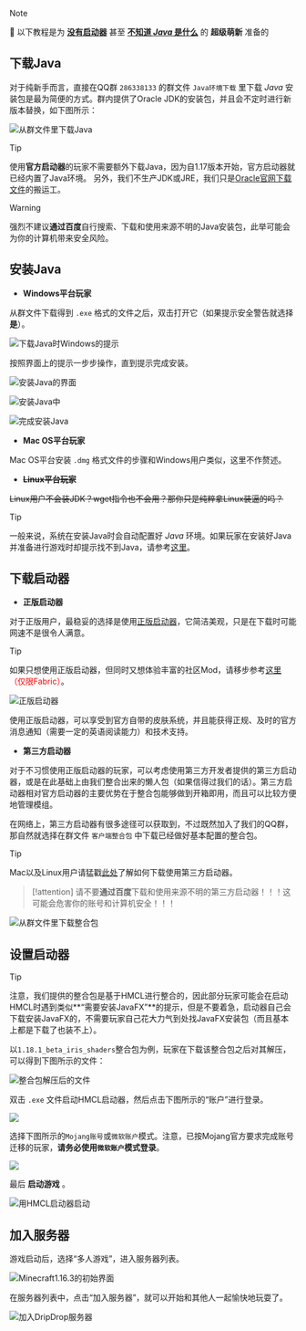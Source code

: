 > [!note]
> 📘 以下教程是为 **<u>没有启动器</u>** 甚至 **<u>不知道 *Java* 是什么</u>** 的 **超级萌新** 准备的

## 下载Java

对于纯新手而言，直接在QQ群 `286338133` 的群文件 `Java环境下载` 里下载 *Java* 安装包是最为简便的方式。群内提供了Oracle JDK的安装包，并且会不定时进行新版本替换，如下图所示：

![从群文件里下载Java](pics/java0.png)

> [!tip]
> 使用**官方启动器**的玩家不需要额外下载Java，因为自1.17版本开始，官方启动器就已经内置了Java环境。
> 另外，我们不生产JDK或JRE，我们只是[Oracle官网下载文件](https://www.oracle.com/java/technologies/javase-downloads.html)的搬运工。

> [!warning] 
> 强烈不建议**通过百度**自行搜索、下载和使用来源不明的Java安装包，此举可能会为你的计算机带来安全风险。


## 安装Java

+ **Windows平台玩家**

从群文件下载得到 `.exe` 格式的文件之后，双击打开它（如果提示安全警告就选择 **是**）。

![下载Java时Windows的提示](pics/java1.png)

按照界面上的提示一步步操作，直到提示完成安装。

![安装Java的界面](pics/java2.png)

![安装Java中](pics/java3.png)

![完成安装Java](pics/java4.png)

+ **Mac OS平台玩家**

Mac OS平台安装 `.dmg` 格式文件的步骤和Windows用户类似，这里不作赘述。

+ **~~Linux平台玩家~~**

~~Linux用户不会装JDK？wget指令也不会用？那你只是纯粹拿Linux装逼的吗？~~

> [!tip]
> 一般来说，系统在安装Java时会自动配置好 *Java* 环境。如果玩家在安装好Java并准备进行游戏时却提示找不到Java，请参考[这里](./reference/javaconfig.md)。

## 下载启动器

+ **正版启动器**

对于正版用户，最稳妥的选择是使用[正版启动器](https://www.minecraft.net/zh-hans/download)，它简洁美观，只是在下载时可能网速不是很令人满意。

> [!tip]
> 如果只想使用正版启动器，但同时又想体验丰富的社区Mod，请移步参考[这里](https://www.bilibili.com/read/cv6120888/)<font color=red>（仅限Fabric）</font>。

![正版启动器](pics/zbqdq.png)

使用正版启动器，可以享受到官方自带的皮肤系统，并且能获得正规、及时的官方消息通知（需要一定的英语阅读能力）和技术支持。

+ **第三方启动器**

对于不习惯使用正版启动器的玩家，可以考虑使用第三方开发者提供的第三方启动器，或是在此基础上由我们整合出来的懒人包（如果信得过我们的话）。第三方启动器相对官方启动器的主要优势在于整合包能够做到开箱即用，而且可以比较方便地管理模组。

在网络上，第三方启动器有很多途径可以获取到，不过既然加入了我们的QQ群，那自然就选择在群文件 `客户端整合包` 中下载已经做好基本配置的整合包。

> [!tip]
> Mac以及Linux用户请猛戳[此处](./reference/linuxmac.md)了解如何下载使用第三方启动器。

> [!attention]
> 请不要**通过百度**下载和使用来源不明的第三方启动器！！！这可能会危害你的账号和计算机安全！！！

![从群文件里下载整合包](pics/zhenghebao.png)

## 设置启动器

>[!tip]
>注意，我们提供的整合包是基于HMCL进行整合的，因此部分玩家可能会在启动HMCL时遇到类似**“需要安装JavaFX”**的提示，但是不要着急，启动器自己会下载安装JavaFX的，不需要玩家自己花大力气到处找JavaFX安装包（而且基本上都是下载了也装不上）。

以`1.18.1_beta_iris_shaders`整合包为例，玩家在下载该整合包之后对其解压，可以得到下图所示的文件：

![整合包解压后的文件](pics/hmcl.png)

双击 `.exe` 文件启动HMCL启动器，然后点击下图所示的“账户”进行登录。

![](pics/hmcl1-1.png)

选择下图所示的`Mojang账号`或`微软账户`模式。注意，已按Mojang官方要求完成账号迁移的玩家，**请务必使用`微软账户`模式登录**。

![](pics/hmcl0.png)

最后 **启动游戏** 。

![用HMCL启动器启动](pics/hmcl2.png)

## 加入服务器

游戏启动后，选择“多人游戏”，进入服务器列表。

![Minecraft1.16.3的初始界面](pics/hmcl3.png)

在服务器列表中，点击“加入服务器”，就可以开始和其他人一起愉快地玩耍了。

![加入DripDrop服务器](pics/hmcl4.png)